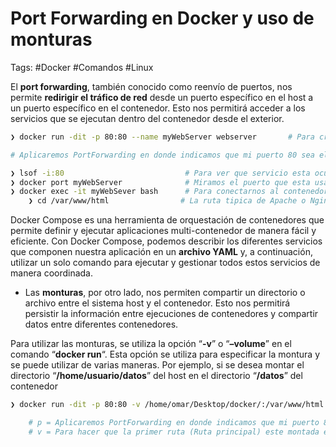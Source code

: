 # Port Forwarding en Docker y uso de monturas

Tags: #Docker #Comandos #Linux 

El **port forwarding**, también conocido como reenvío de puertos, nos permite **redirigir el tráfico de red** desde un puerto específico en el host a un puerto específico en el contenedor. Esto nos permitirá acceder a los servicios que se ejecutan dentro del contenedor desde el exterior.

```bash 
❯ docker run -dit -p 80:80 --name myWebServer webserver       # Para crear el contenedor le colocamos un nombre y colocamos la imagen antes creada y nos devuleve el identificador de nuestro contenedor

# Aplicaremos PortForwarding en donde indicamos que mi puerto 80 sea el puerto 80 del contenedor

❯ lsof -i:80                           # Para ver que servicio esta ocuoando cierto puerto
❯ docker port myWebServer              # Miramos el puerto que esta usando para ese servicio
❯ docker exec -it myWebSever bash      # Para conectarnos al contenedor existente y le ejecutamos el comando bash (Podemos colocarle cualquier comando)
	❯ cd /var/www/html                # La ruta tipica de Apache o Nginx en donde tenemos el index.html o el index.php
```

Docker Compose es una herramienta de orquestación de contenedores que permite definir y ejecutar aplicaciones multi-contenedor de manera fácil y eficiente. Con Docker Compose, podemos describir los diferentes servicios que componen nuestra aplicación en un **archivo YAML** y, a continuación, utilizar un solo comando para ejecutar y gestionar todos estos servicios de manera coordinada.

* Las **monturas**, por otro lado, nos permiten compartir un directorio o archivo entre el sistema host y el contenedor. Esto nos permitirá persistir la información entre ejecuciones de contenedores y compartir datos entre diferentes contenedores.

Para utilizar las monturas, se utiliza la opción “**-v**” o “**–volume**” en el comando “**docker run**“. Esta opción se utiliza para especificar la montura y se puede utilizar de varias maneras. Por ejemplo, si se desea montar el directorio “**/home/usuario/datos**” del host en el directorio “**/datos**” del contenedor

```bash 
❯ docker run -dit -p 80:80 -v /home/omar/Desktop/docker/:/var/www/html --name myWebServer webserver     # Para crear el contenedor le colocamos un nombre y colocamos la imagen antes creada y nos devuleve el identificador de nuestro contenedor

	# p = Aplicaremos PortForwarding en donde indicamos que mi puerto 80 sea el puerto 80 del contenedor
	# v = Para hacer que la primer ruta (Ruta principal) este montada en la segunda y con eso se lograra que cualquier cambio que haga en culaquier de las dos rutas se vea reflejado en ambas
```